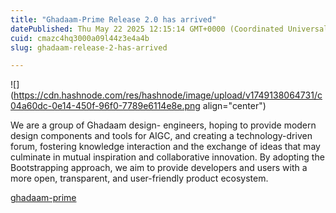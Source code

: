 ```yaml
---
title: "Ghadaam-Prime Release 2.0 has arrived"
datePublished: Thu May 22 2025 12:15:14 GMT+0000 (Coordinated Universal Time)
cuid: cmazc4hq3000a09l44z3e4a4b
slug: ghadaam-release-2-has-arrived

---
```


![](https://cdn.hashnode.com/res/hashnode/image/upload/v1749138064731/c04a60dc-0e14-450f-96f0-7789e6114e8e.png align="center")

We are a group of Ghadaam design- engineers, hoping to provide modern design components and tools for AIGC, and creating a technology-driven forum, fostering knowledge interaction and the exchange of ideas that may culminate in mutual inspiration and collaborative innovation. By adopting the Bootstrapping approach, we aim to provide developers and users with a more open, transparent, and user-friendly product ecosystem.

[ghadaam-prime](https://ghadaam-prime.vercel.app)